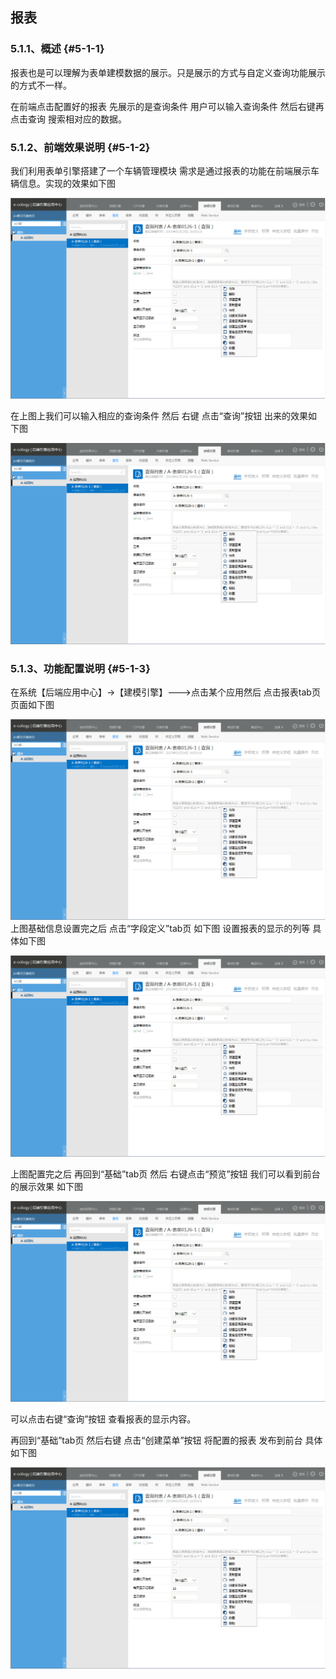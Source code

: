 ## 报表

### 5.1.1、概述 {#5-1-1}

报表也是可以理解为表单建模数据的展示。只是展示的方式与自定义查询功能展示的方式不一样。

在前端点击配置好的报表 先展示的是查询条件 用户可以输入查询条件 然后右键再点击查询 搜索相对应的数据。

### 5.1.2、前端效果说明 {#5-1-2}

我们利用表单引擎搭建了一个车辆管理模块 需求是通过报表的功能在前端展示车辆信息。实现的效果如下图

![E:\重要文件备份\ecology正式系统知识树图片(余海群提供)\20042\images\10862](../assets/ezhong_yao_wen_jian_bei_4efd5c_ecology_zheng_shi_xi_tong_zhi_shi_shu_tu_724728_yu_hai_qun_ti_4f9b295c_2.png)

在上图上我们可以输入相应的查询条件 然后 右键 点击“查询”按钮 出来的效果如下图

![E:\重要文件备份\ecology正式系统知识树图片(余海群提供)\20042\images\10863](../assets/ezhong_yao_wen_jian_bei_4efd5c_ecology_zheng_shi_xi_tong_zhi_shi_shu_tu_724728_yu_hai_qun_ti_4f9b295c_2.png)

### 5.1.3、功能配置说明 {#5-1-3}

在系统【后端应用中心】→【建模引擎】---&gt;点击某个应用然后 点击报表tab页 页面如下图

![E:\重要文件备份\ecology正式系统知识树图片(余海群提供)\20042\images\10866](../assets/ezhong_yao_wen_jian_bei_4efd5c_ecology_zheng_shi_xi_tong_zhi_shi_shu_tu_724728_yu_hai_qun_ti_4f9b295c_2.png)上图基础信息设置完之后  点击“字段定义”tab页 如下图 设置报表的显示的列等 具体如下图

![E:\重要文件备份\ecology正式系统知识树图片(余海群提供)\20042\images\10895](../assets/ezhong_yao_wen_jian_bei_4efd5c_ecology_zheng_shi_xi_tong_zhi_shi_shu_tu_724728_yu_hai_qun_ti_4f9b295c_2.png)

上图配置完之后 再回到“基础”tab页  然后 右键点击“预览”按钮 我们可以看到前台的展示效果 如下图

![E:\重要文件备份\ecology正式系统知识树图片(余海群提供)\20042\images\10897](../assets/ezhong_yao_wen_jian_bei_4efd5c_ecology_zheng_shi_xi_tong_zhi_shi_shu_tu_724728_yu_hai_qun_ti_4f9b295c_2.png)

可以点击右键“查询”按钮  查看报表的显示内容。

再回到“基础”tab页  然后右键 点击“创建菜单”按钮  将配置的报表 发布到前台 具体如下图

![E:\重要文件备份\ecology正式系统知识树图片(余海群提供)\20042\images\10909](../assets/ezhong_yao_wen_jian_bei_4efd5c_ecology_zheng_shi_xi_tong_zhi_shi_shu_tu_724728_yu_hai_qun_ti_4f9b295c_2.png)
